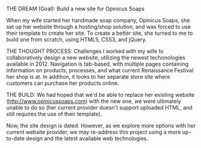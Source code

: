 THE DREAM (Goal): Build a new site for Opinicus Soaps

When my wife started her handmade soap company, Opinicus Soaps, she set up her website through a hosting/shop solution, and was forced to use their template to create her site. To create a better site, she turned to me to build one from scratch, using HTML5, CSS3, and jQuery.

THE THOUGHT PROCESS: Challenges
I worked with my wife to collaboratively design a new website, utilizing the newest techonologies available in 2012. Navigation is tab-based, with multiple pages containing information on products, processes, and what current Renaissance Festival her shop is at. In addition, it looks to her separate store site where customers can purchase her products online.

THE BUILD:
We had hoped that we'd be able to replace her existing website (http://www.opinicussoaps.com) with the new one, we were ultimately unable to do so (her current provider doesn't support uploaded HTML, and still requires the use of their template). 

Now, the site design is dated. However, as we explore more options with her current website provider, we may re-address this project using a more up-to-date design and the latest available web technologies.
